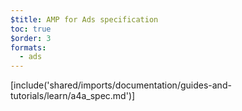 ```yaml
---
$title: AMP for Ads specification
toc: true
$order: 3
formats:
  - ads
---
```


<!-- This file is imported from https://github.com/ampproject/amphtml/blob/master/extensions/amp-a4a/amp-a4a-format.md. -->
[include('shared/imports/documentation/guides-and-tutorials/learn/a4a_spec.md')]